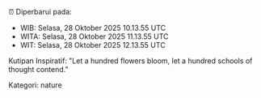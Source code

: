 ⏰ Diperbarui pada:
- WIB: Selasa, 28 Oktober 2025 10.13.55 UTC
- WITA: Selasa, 28 Oktober 2025 11.13.55 UTC
- WIT: Selasa, 28 Oktober 2025 12.13.55 UTC

Kutipan Inspiratif:
"Let a hundred flowers bloom, let a hundred schools of thought contend."


Kategori: nature

